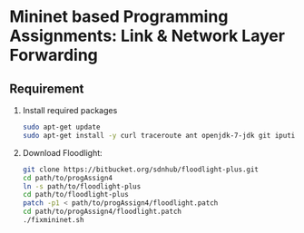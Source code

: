 # Mininet based Programming Assignments: Link & Network Layer Forwarding

## Requirement

1. Install required packages

   ```bash
   sudo apt-get update
   sudo apt-get install -y curl traceroute ant openjdk-7-jdk git iputils-arping
   ```

2. Download Floodlight:

   ```bash
   git clone https://bitbucket.org/sdnhub/floodlight-plus.git
   cd path/to/progAssign4
   ln -s path/to/floodlight-plus
   cd path/to/floodlight-plus
   patch -p1 < path/to/progAssign4/floodlight.patch
   cd path/to/progAssign4/floodlight.patch
   ./fixmininet.sh
   ```


